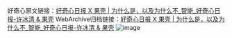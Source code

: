 好奇心原文链接：[好奇心日报 X 果壳 | 为什么是，以及为什么不_智能_好奇心日报-许冰清 & 果壳](https://www.qdaily.com/articles/6447.html)
WebArchive归档链接：[好奇心日报 X 果壳 | 为什么是，以及为什么不_智能_好奇心日报-许冰清 & 果壳](https://web.archive.org/web/https://www.qdaily.com/articles/6447.html)
![image](http://ww3.sinaimg.cn/large/007d5XDply1g3wib7u9y4j30vy0ghgqt)